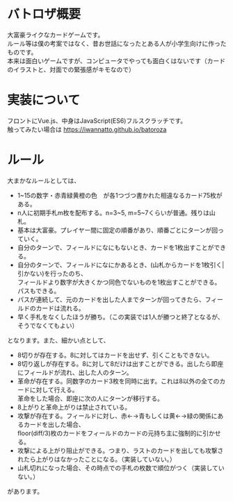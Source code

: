 # バトロザ概要
大富豪ライクなカードゲームです。  
ルール等は僕の考案ではなく、昔お世話になったとある人が小学生向けに作ったものです。    
本来は面白いゲームですが、コンピュータでやっても面白くはないです（カードのイラストと、対面での緊張感がキモなので）  

# 実装について
フロントにVue.js、中身はJavaScript(ES6)フルスクラッチです。  
触ってみたい場合は https://iwannatto.github.io/batoroza  

# ルール
大まかなルールとしては、
* 1~15の数字・赤青緑黄橙の色　が各1つづつ書かれた相違なるカード75枚がある。
* n人に初期手札m枚を配布する。n=3~5, m=5~7くらいが普通。残りは山札。
* 基本は大富豪。プレイヤー間に固定の順番があり、順番ごとにターンが回っていく。
* 自分のターンで、フィールドになにもないとき、カードを1枚出すことができる。
* 自分のターンで、フィールドになにかあるとき、(山札からカードを1枚引く|引かない)を行ったのち、  
  フィールドより数字が大きくかつ同色でないものを1枚出すことができる。パスもできる。
* パスが連続して、元のカードを出した人までターンが回ってきたら、フィールドのカードは流れる。
* 早く手札をなくしたほうが勝ち。（この実装では1人が勝つと終了となるが、そうでなくてもよい）

となります。また、細かい点として、
* 8切りが存在する。8に対してはカードを出せず、引くこともできない。
* 8切り返しが存在する。8に対して8だけは出すことができる。出したら即座にフィールドが流れ、出した人のターン。
* 革命が存在する。同数字のカード3枚を同時に出す。これは8以外の全てのカードに対して行える。  
  革命をした場合、即座に次の人にターンが移行する。
* 8上がりと革命上がりは禁止されている。
* 攻撃が存在する。フィールドに対し、赤←→青もしくは黄←→緑の関係にあるカードを出した場合、  
  floor(diff/3)枚のカードをフィールドのカードの元持ち主に強制的に引かせる。
* 攻撃による上がり阻止ができる。つまり、ラストのカードを出しても攻撃されたら上がりはなかったことになる。（実装していない。）
* 山札切れになった場合、その時点での手札の枚数で順位がつく（実装していない。）

があります。
